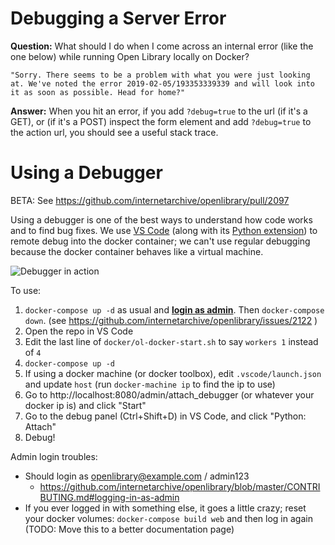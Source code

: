 # Debugging a Server Error

**Question:** What should I do when I come across an internal error (like the one below) while running Open Library locally on Docker? 
```
"Sorry. There seems to be a problem with what you were just looking at. We've noted the error 2019-02-05/193353339339 and will look into it as soon as possible. Head for home?"
```
**Answer:** When you hit an error, if you add `?debug=true` to the url (if it's a GET), or (if it's a POST) inspect the form element and add `?debug=true` to the action url, you should see a useful stack trace.

# Using a Debugger
BETA: See https://github.com/internetarchive/openlibrary/pull/2097

Using a debugger is one of the best ways to understand how code works and to find bug fixes. We use [VS Code](https://code.visualstudio.com/) (along with its [Python extension](https://marketplace.visualstudio.com/items?itemName=ms-python.python)) to remote debug into the docker container; we can't use regular debugging because the docker container behaves like a virtual machine.

![Debugger in action](https://user-images.githubusercontent.com/6251786/56706388-bd889e00-66e2-11e9-9d9b-449f0458305a.gif)

To use:
1. `docker-compose up -d` as usual and [**login as admin**](https://github.com/internetarchive/openlibrary/wiki/Getting-Started#logging-in). Then `docker-compose down`. (see https://github.com/internetarchive/openlibrary/issues/2122 )
2. Open the repo in VS Code
3. Edit the last line of `docker/ol-docker-start.sh` to say `workers 1` instead of `4`
4. `docker-compose up -d`
5. If using a docker machine (or docker toolbox), edit `.vscode/launch.json` and update `host` (run `docker-machine ip` to find the ip to use)
6. Go to http://localhost:8080/admin/attach_debugger (or whatever your docker ip is) and click "Start"
7. Go to the debug panel (Ctrl+Shift+D) in VS Code, and click "Python: Attach"
8. Debug!



Admin login troubles:

- Should login as openlibrary@example.com / admin123
    - https://github.com/internetarchive/openlibrary/blob/master/CONTRIBUTING.md#logging-in-as-admin
- If you ever logged in with something else, it goes a little crazy; reset your docker volumes: `docker-compose build web` and then log in again
(TODO: Move this to a better documentation page)